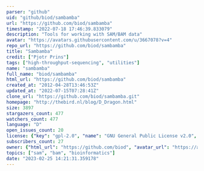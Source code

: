 ```yaml
---
parser: "github"
uid: "github/biod/sambamba"
url: "https://github.com/biod/sambamba"
timestamp: "2022-07-18 17:46:39.833079"
description: "Tools for working with SAM/BAM data"
avatar: "https://avatars.githubusercontent.com/u/3667078?v=4"
repo_url: "https://github.com/biod/sambamba"
title: "Sambamba"
credit: ["Pjotr Prins"]
tags: ["high-throughput-sequencing", "utilities"]
name: "sambamba"
full_name: "biod/sambamba"
html_url: "https://github.com/biod/sambamba"
created_at: "2012-04-28T13:46:53Z"
updated_at: "2022-07-15T07:28:41Z"
clone_url: "https://github.com/biod/sambamba.git"
homepage: "http://thebird.nl/blog/D_Dragon.html"
size: 3897
stargazers_count: 477
watchers_count: 477
language: "D"
open_issues_count: 20
license: {"key": "gpl-2.0", "name": "GNU General Public License v2.0", "spdx_id": "GPL-2.0", "url": "https://api.github.com/licenses/gpl-2.0", "node_id": "MDc6TGljZW5zZTg="}
subscribers_count: 27
owner: {"html_url": "https://github.com/biod", "avatar_url": "https://avatars.githubusercontent.com/u/3667078?v=4", "login": "biod", "type": "Organization"}
topics: ["sam", "bam", "bioinformatics"]
date: "2023-02-25 14:21:31.359178"
---
```

